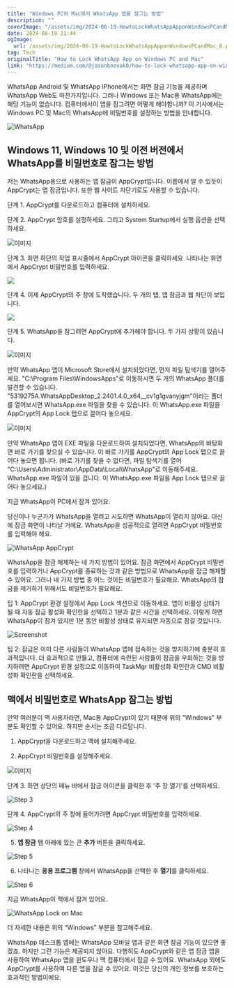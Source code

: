 ```yaml
---
title: "Windows PC와 Mac에서 WhatsApp 앱을 잠그는 방법"
description: ""
coverImage: "/assets/img/2024-06-19-HowtoLockWhatsAppApponWindowsPCandMac_0.png"
date: 2024-06-19 21:44
ogImage: 
  url: /assets/img/2024-06-19-HowtoLockWhatsAppApponWindowsPCandMac_0.png
tag: Tech
originalTitle: "How to Lock WhatsApp App on Windows PC and Mac"
link: "https://medium.com/@jasonbnovak0/how-to-lock-whatsapp-app-on-windows-pc-and-mac-456f5a5a104f"
---
```



WhatsApp Android 및 WhatsApp iPhone에서는 화면 잠금 기능을 제공하며 WhatsApp Web도 마찬가지입니다. 그러나 Windows 또는 Mac용 WhatsApp에는 해당 기능이 없습니다. 컴퓨터에서이 앱을 잠그려면 어떻게 해야합니까? 이 기사에서는 Windows PC 및 Mac의 WhatsApp에 비밀번호를 설정하는 방법을 안내합니다.

![WhatsApp](/assets/img/2024-06-19-HowtoLockWhatsAppApponWindowsPCandMac_0.png)

## Windows 11, Windows 10 및 이전 버전에서 WhatsApp를 비밀번호로 잠그는 방법

저는 WhatsApp용으로 사용하는 앱 잠금이 AppCrypt입니다. 이름에서 알 수 있듯이 AppCrypt는 앱 잠금입니다. 또한 웹 사이트 차단기로도 사용할 수 있습니다.

<div class="content-ad"></div>

단계 1. AppCrypt를 다운로드하고 컴퓨터에 설치하세요.

단계 2. AppCrypt 암호를 설정하세요. 그리고 System Startup에서 실행 옵션을 선택하세요.

![이미지](/assets/img/2024-06-19-HowtoLockWhatsAppApponWindowsPCandMac_1.png)

단계 3. 화면 하단의 작업 표시줄에서 AppCrypt 아이콘을 클릭하세요. 나타나는 화면에서 AppCrypt 비밀번호를 입력하세요.

<div class="content-ad"></div>

<img src="/assets/img/2024-06-19-HowtoLockWhatsAppApponWindowsPCandMac_2.png" />

단계 4. 이제 AppCrypt의 주 창에 도착했습니다. 두 개의 탭, 앱 잠금과 웹 차단이 보입니다.

<img src="/assets/img/2024-06-19-HowtoLockWhatsAppApponWindowsPCandMac_3.png" />

단계 5. WhatsApp을 잠그려면 AppCrypt에 추가해야 합니다. 두 가지 상황이 있습니다.

<div class="content-ad"></div>

![이미지](/assets/img/2024-06-19-HowtoLockWhatsAppApponWindowsPCandMac_4.png)

만약 WhatsApp 앱이 Microsoft Store에서 설치되었다면, 먼저 파일 탐색기를 열어주세요. "C:\Program Files\WindowsApps"로 이동하시면 두 개의 WhatsApp 폴더를 발견할 수 있습니다. "5319275A.WhatsAppDesktop_2.2401.4.0_x64__cv1g1gvanyjgm"이라는 폴더를 열어보시면 WhatsApp.exe 파일을 찾을 수 있습니다. 이 WhatsApp.exe 파일을 AppCrypt의 App Lock 탭으로 끌어다 놓으세요.

![이미지](/assets/img/2024-06-19-HowtoLockWhatsAppApponWindowsPCandMac_5.png)

만약 WhatsApp 앱이 EXE 파일을 다운로드하여 설치되었다면, WhatsApp의 바탕화면 바로 가기를 찾으실 수 있습니다. 이 바로 가기를 AppCrypt의 App Lock 탭으로 끌어다 놓으면 됩니다. (바로 가기를 찾을 수 없다면, 파일 탐색기를 열어 "C:\Users\Administrator\AppData\Local\WhatsApp"로 이동해주세요. WhatsApp.exe 파일이 있을 겁니다. 이 WhatsApp.exe 파일을 App Lock 탭으로 끌어다 놓으세요.)

<div class="content-ad"></div>

지금 WhatsApp이 PC에서 잠겨 있어요.

당신이나 누군가가 WhatsApp을 열려고 시도하면 WhatsApp이 열리지 않아요. 대신에 잠금 화면이 나타날 거에요. WhatsApp을 성공적으로 열려면 AppCrypt 비밀번호를 입력해야 해요.

![WhatsApp AppCrypt](/assets/img/2024-06-19-HowtoLockWhatsAppApponWindowsPCandMac_6.png)

WhatsApp을 잠금 해제하는 네 가지 방법이 있어요. 잠금 화면에서 AppCrypt 비밀번호를 입력하거나 AppCrypt를 종료하는 것과 같은 방법으로 WhatsApp을 잠금 해제할 수 있어요. 그러나 네 가지 방법 중 어느 것이든 비밀번호가 필요해요. WhatsApp의 잠금을 제거하기 위해서도 비밀번호가 필요해요.

<div class="content-ad"></div>

팁 1: AppCrypt 환경 설정에서 App Lock 섹션으로 이동하세요. 앱이 비활성 상태가 될 때 자동 잠금 활성화 확인란을 선택하고 1분과 같은 시간을 선택하세요. 이렇게 하면 WhatsApp이 잠겨 있지만 1분 동안 비활성 상태로 유지되면 자동으로 잠길 것입니다.

![Screenshot](/assets/img/2024-06-19-HowtoLockWhatsAppApponWindowsPCandMac_7.png)

팁 2: 잠금은 이미 다른 사람들이 WhatsApp 앱에 접속하는 것을 방지하기에 충분히 효과적입니다. 더 효과적으로 만들고, 컴퓨터에 숙련된 사람들이 잠금을 우회하는 것을 방지하려면 AppCrypt 환경 설정으로 이동하여 TaskMgr 비활성화 확인란과 CMD 비활성화 확인란을 선택하세요.

## 맥에서 비밀번호로 WhatsApp 잠그는 방법

<div class="content-ad"></div>

만약 여러분이 맥 사용자라면, Mac용 AppCrypt이 있기 때문에 위의 "Windows" 부분도 확인할 수 있어요. 하지만 순서는 조금 다르답니다.

1. AppCrypt을 다운로드하고 맥에 설치해주세요.

2. AppCrypt 비밀번호를 설정해주세요.

![이미지](/assets/img/2024-06-19-HowtoLockWhatsAppApponWindowsPCandMac_8.png)

<div class="content-ad"></div>

단계 3. 화면 상단의 메뉴 바에서 잠금 아이콘을 클릭한 후 '주 창 열기'를 선택하세요.

![Step 3](/assets/img/2024-06-19-HowtoLockWhatsAppApponWindowsPCandMac_9.png)

단계 4. AppCrypt의 주 창에 들어가려면 AppCrypt 비밀번호를 입력하세요.

![Step 4](/assets/img/2024-06-19-HowtoLockWhatsAppApponWindowsPCandMac_10.png)

<div class="content-ad"></div>

5. **앱 잠금** 탭 아래에 있는 큰 **추가** 버튼을 클릭하세요.

![Step 5](/assets/img/2024-06-19-HowtoLockWhatsAppApponWindowsPCandMac_11.png)

6. 나타나는 **응용 프로그램** 창에서 WhatsApp을 선택한 후 **열기**를 클릭하세요.

![Step 6](/assets/img/2024-06-19-HowtoLockWhatsAppApponWindowsPCandMac_12.png)

<div class="content-ad"></div>

지금 WhatsApp이 맥에서 잠겨 있어요.

![WhatsApp Lock on Mac](/assets/img/2024-06-19-HowtoLockWhatsAppApponWindowsPCandMac_13.png)

더 자세한 내용은 위의 “Windows” 부분을 참고해주세요.

WhatsApp 데스크톱 앱에는 WhatsApp 모바일 앱과 같은 화면 잠금 기능이 있으면 좋겠죠. 하지만 그런 기능은 제공되지 않아요. 다행히도 AppCrypt와 같은 앱 잠금 앱을 사용하여 WhatsApp 앱을 윈도우나 맥 컴퓨터에서 잠글 수 있어요. WhatsApp 외에도 AppCrypt를 사용하여 다른 앱을 잠글 수 있어요. 이것은 당신의 개인 정보를 보호하는 효과적인 방법이에요.